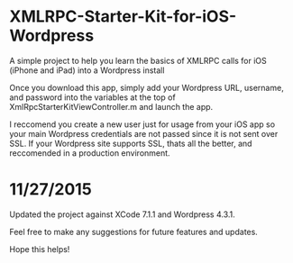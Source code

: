 # XMLRPC-Starter-Kit-for-iOS-Wordpress
A simple project to help you learn the basics of XMLRPC calls for iOS (iPhone and iPad) into a Wordpress install

Once you download this app, simply add your Wordpress URL, username, and password into the variables at the top of XmlRpcStarterKitViewController.m and launch the app.

I reccomend you create a new user just for usage from your iOS app so your main Wordpress credentials are not passed since it is not sent over SSL. If your Wordpress site supports SSL, thats all the better, and reccomended in a production environment.

# 11/27/2015
Updated the project against XCode 7.1.1 and Wordpress 4.3.1.

Feel free to make any suggestions for future features and updates.

Hope this helps!
